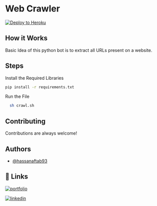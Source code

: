 
# Web Crawler

[![Deploy to Heroku](https://github.com/hassanaftab93/general-project-template/actions/workflows/main.yml/badge.svg?branch=main)](https://github.com/hassanaftab93/general-project-template/actions/workflows/main.yml)

## How it Works

Basic Idea of this python bot is to extract all URLs present on a website.


## Steps

Install the Required Libraries

```bash
pip install -r requirements.txt
```

Run the File

```bash
  sh crawl.sh
```
## Contributing

Contributions are always welcome!


## Authors

- [@hassanaftab93](https://www.github.com/hassanaftab93)
## 🔗 Links
[![portfolio](https://img.shields.io/badge/my_portfolio-000?style=for-the-badge&logo=ko-fi&logoColor=white)](https://linktr.ee/hassanaftab)

[![linkedin](https://img.shields.io/badge/linkedin-0A66C2?style=for-the-badge&logo=linkedin&logoColor=white)](https://www.linkedin.com/in/hassanaftab93/)
